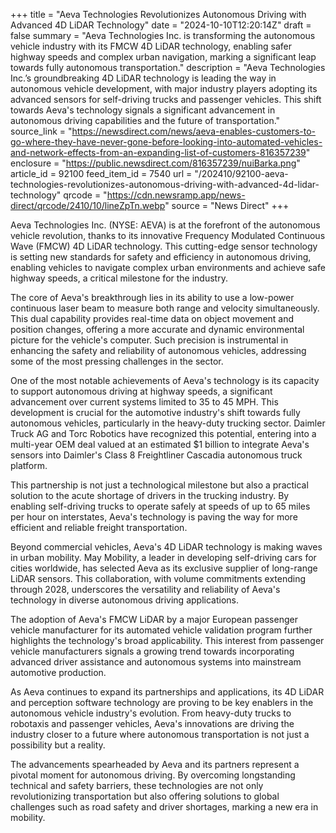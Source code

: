 +++
title = "Aeva Technologies Revolutionizes Autonomous Driving with Advanced 4D LiDAR Technology"
date = "2024-10-10T12:20:14Z"
draft = false
summary = "Aeva Technologies Inc. is transforming the autonomous vehicle industry with its FMCW 4D LiDAR technology, enabling safer highway speeds and complex urban navigation, marking a significant leap towards fully autonomous transportation."
description = "Aeva Technologies Inc.’s groundbreaking 4D LiDAR technology is leading the way in autonomous vehicle development, with major industry players adopting its advanced sensors for self-driving trucks and passenger vehicles. This shift towards Aeva's technology signals a significant advancement in autonomous driving capabilities and the future of transportation."
source_link = "https://newsdirect.com/news/aeva-enables-customers-to-go-where-they-have-never-gone-before-looking-into-automated-vehicles-and-network-effects-from-an-expanding-list-of-customers-816357239"
enclosure = "https://public.newsdirect.com/816357239/nuiBarka.png"
article_id = 92100
feed_item_id = 7540
url = "/202410/92100-aeva-technologies-revolutionizes-autonomous-driving-with-advanced-4d-lidar-technology"
qrcode = "https://cdn.newsramp.app/news-direct/qrcode/2410/10/lineZpTn.webp"
source = "News Direct"
+++

<p>Aeva Technologies Inc. (NYSE: AEVA) is at the forefront of the autonomous vehicle revolution, thanks to its innovative Frequency Modulated Continuous Wave (FMCW) 4D LiDAR technology. This cutting-edge sensor technology is setting new standards for safety and efficiency in autonomous driving, enabling vehicles to navigate complex urban environments and achieve safe highway speeds, a critical milestone for the industry.</p><p>The core of Aeva's breakthrough lies in its ability to use a low-power continuous laser beam to measure both range and velocity simultaneously. This dual capability provides real-time data on object movement and position changes, offering a more accurate and dynamic environmental picture for the vehicle's computer. Such precision is instrumental in enhancing the safety and reliability of autonomous vehicles, addressing some of the most pressing challenges in the sector.</p><p>One of the most notable achievements of Aeva's technology is its capacity to support autonomous driving at highway speeds, a significant advancement over current systems limited to 35 to 45 MPH. This development is crucial for the automotive industry's shift towards fully autonomous vehicles, particularly in the heavy-duty trucking sector. Daimler Truck AG and Torc Robotics have recognized this potential, entering into a multi-year OEM deal valued at an estimated $1 billion to integrate Aeva's sensors into Daimler's Class 8 Freightliner Cascadia autonomous truck platform.</p><p>This partnership is not just a technological milestone but also a practical solution to the acute shortage of drivers in the trucking industry. By enabling self-driving trucks to operate safely at speeds of up to 65 miles per hour on interstates, Aeva's technology is paving the way for more efficient and reliable freight transportation.</p><p>Beyond commercial vehicles, Aeva's 4D LiDAR technology is making waves in urban mobility. May Mobility, a leader in developing self-driving cars for cities worldwide, has selected Aeva as its exclusive supplier of long-range LiDAR sensors. This collaboration, with volume commitments extending through 2028, underscores the versatility and reliability of Aeva's technology in diverse autonomous driving applications.</p><p>The adoption of Aeva's FMCW LiDAR by a major European passenger vehicle manufacturer for its automated vehicle validation program further highlights the technology's broad applicability. This interest from passenger vehicle manufacturers signals a growing trend towards incorporating advanced driver assistance and autonomous systems into mainstream automotive production.</p><p>As Aeva continues to expand its partnerships and applications, its 4D LiDAR and perception software technology are proving to be key enablers in the autonomous vehicle industry's evolution. From heavy-duty trucks to robotaxis and passenger vehicles, Aeva's innovations are driving the industry closer to a future where autonomous transportation is not just a possibility but a reality.</p><p>The advancements spearheaded by Aeva and its partners represent a pivotal moment for autonomous driving. By overcoming longstanding technical and safety barriers, these technologies are not only revolutionizing transportation but also offering solutions to global challenges such as road safety and driver shortages, marking a new era in mobility.</p>